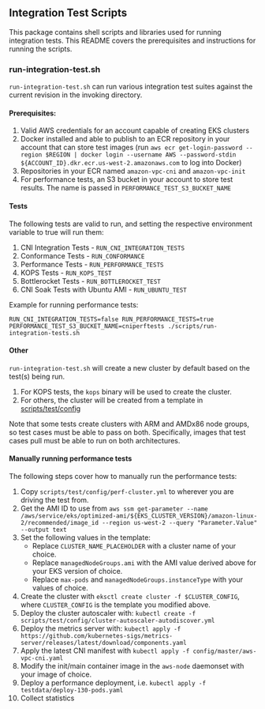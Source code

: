 ## Integration Test Scripts

This package contains shell scripts and libraries used for running integration tests.
This README covers the prerequisites and instructions for running the scripts.

### run-integration-test.sh

`run-integration-test.sh` can run various integration test suites against the current revision in the invoking directory. 

#### Prerequisites:
1. Valid AWS credentials for an account capable of creating EKS clusters
2. Docker installed and able to publish to an ECR repository in your account that can store test images
(run `aws ecr get-login-password --region $REGION | docker login --username AWS --password-stdin ${ACCOUNT_ID}.dkr.ecr.us-west-2.amazonaws.com` to log into Docker)
3. Repositories in your ECR named `amazon-vpc-cni` and `amazon-vpc-init`
4. For performance tests, an S3 bucket in your account to store test results. The name is passed in `PERFORMANCE_TEST_S3_BUCKET_NAME` 

#### Tests
The following tests are valid to run, and setting the respective environment variable to true will run them:
1. CNI Integration Tests - `RUN_CNI_INTEGRATION_TESTS`
2. Conformance Tests - `RUN_CONFORMANCE`
3. Performance Tests - `RUN_PERFORMANCE_TESTS`
4. KOPS Tests - `RUN_KOPS_TEST`
5. Bottlerocket Tests - `RUN_BOTTLEROCKET_TEST`
6. CNI Soak Tests with Ubuntu AMI - `RUN_UBUNTU_TEST`

Example for running performance tests:
```
RUN_CNI_INTEGRATION_TESTS=false RUN_PERFORMANCE_TESTS=true PERFORMANCE_TEST_S3_BUCKET_NAME=cniperftests ./scripts/run-integration-tests.sh
```

#### Other
`run-integration-test.sh` will create a new cluster by default based on the test(s) being run.
1. For KOPS tests, the `kops` binary will be used to create the cluster.
2. For others, the cluster will be created from a template in [scripts/test/config](https://github.com/aws/amazon-vpc-cni-k8s/tree/master/scripts/test/config) 

Note that some tests create clusters with ARM and AMDx86 node groups, so test cases must be able to pass on both. Specifically, images that test cases pull must be able to run on both architectures.

#### Manually running performance tests
The following steps cover how to manually run the performance tests:

1. Copy `scripts/test/config/perf-cluster.yml` to wherever you are driving the test from.
2. Get the AMI ID to use from `aws ssm get-parameter --name /aws/service/eks/optimized-ami/${EKS_CLUSTER_VERSION}/amazon-linux-2/recommended/image_id --region us-west-2 --query "Parameter.Value" --output text`
3. Set the following values in the template:
    - Replace `CLUSTER_NAME_PLACEHOLDER` with a cluster name of your choice.
    - Replace `managedNodeGroups.ami` with the AMI value derived above for your EKS version of choice.
    - Replace `max-pods` and `managedNodeGroups.instanceType` with your values of choice. 
4. Create the cluster with `eksctl create cluster -f $CLUSTER_CONFIG`, where `CLUSTER_CONFIG` is the template you modified above.
5. Deploy the cluster autoscaler with: `kubectl create -f scripts/test/config/cluster-autoscaler-autodiscover.yml`
6. Deploy the metrics server with: `kubectl apply -f https://github.com/kubernetes-sigs/metrics-server/releases/latest/download/components.yaml`
7. Apply the latest CNI manifest with `kubectl apply -f config/master/aws-vpc-cni.yaml`
8. Modify the init/main container image in the `aws-node` daemonset with your image of choice.
9. Deploy a performance deployment, i.e. `kubectl apply -f testdata/deploy-130-pods.yaml`
10. Collect statistics
